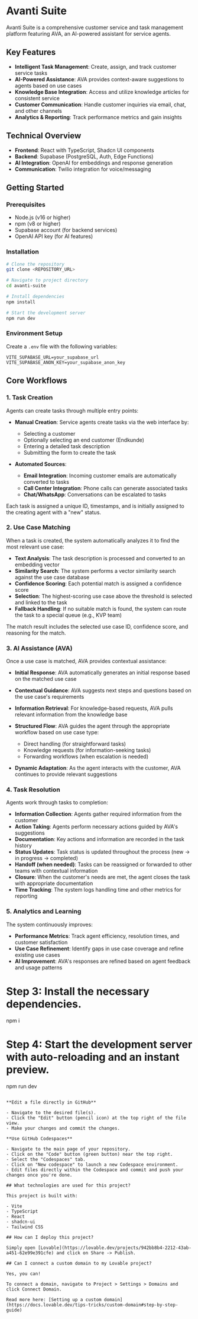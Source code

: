 # Avanti Suite

Avanti Suite is a comprehensive customer service and task management platform featuring AVA, an AI-powered assistant for service agents.

## Key Features

- **Intelligent Task Management**: Create, assign, and track customer service tasks
- **AI-Powered Assistance**: AVA provides context-aware suggestions to agents based on use cases
- **Knowledge Base Integration**: Access and utilize knowledge articles for consistent service
- **Customer Communication**: Handle customer inquiries via email, chat, and other channels
- **Analytics & Reporting**: Track performance metrics and gain insights

## Technical Overview

- **Frontend**: React with TypeScript, Shadcn UI components
- **Backend**: Supabase (PostgreSQL, Auth, Edge Functions)
- **AI Integration**: OpenAI for embeddings and response generation
- **Communication**: Twilio integration for voice/messaging

## Getting Started

### Prerequisites
- Node.js (v16 or higher)
- npm (v8 or higher)
- Supabase account (for backend services)
- OpenAI API key (for AI features)

### Installation

```sh
# Clone the repository
git clone <REPOSITORY_URL>

# Navigate to project directory
cd avanti-suite

# Install dependencies
npm install

# Start the development server
npm run dev
```

### Environment Setup

Create a `.env` file with the following variables:
```
VITE_SUPABASE_URL=your_supabase_url
VITE_SUPABASE_ANON_KEY=your_supabase_anon_key
```

## Core Workflows

### 1. Task Creation

Agents can create tasks through multiple entry points:
- **Manual Creation**: Service agents create tasks via the web interface by:
  - Selecting a customer
  - Optionally selecting an end customer (Endkunde)
  - Entering a detailed task description
  - Submitting the form to create the task

- **Automated Sources**:
  - **Email Integration**: Incoming customer emails are automatically converted to tasks
  - **Call Center Integration**: Phone calls can generate associated tasks
  - **Chat/WhatsApp**: Conversations can be escalated to tasks

Each task is assigned a unique ID, timestamps, and is initially assigned to the creating agent with a "new" status.

### 2. Use Case Matching

When a task is created, the system automatically analyzes it to find the most relevant use case:

- **Text Analysis**: The task description is processed and converted to an embedding vector
- **Similarity Search**: The system performs a vector similarity search against the use case database
- **Confidence Scoring**: Each potential match is assigned a confidence score
- **Selection**: The highest-scoring use case above the threshold is selected and linked to the task
- **Fallback Handling**: If no suitable match is found, the system can route the task to a special queue (e.g., KVP team)

The match result includes the selected use case ID, confidence score, and reasoning for the match.

### 3. AI Assistance (AVA)

Once a use case is matched, AVA provides contextual assistance:

- **Initial Response**: AVA automatically generates an initial response based on the matched use case
- **Contextual Guidance**: AVA suggests next steps and questions based on the use case's requirements
- **Information Retrieval**: For knowledge-based requests, AVA pulls relevant information from the knowledge base
- **Structured Flow**: AVA guides the agent through the appropriate workflow based on use case type:
  - Direct handling (for straightforward tasks)
  - Knowledge requests (for information-seeking tasks)
  - Forwarding workflows (when escalation is needed)
  
- **Dynamic Adaptation**: As the agent interacts with the customer, AVA continues to provide relevant suggestions

### 4. Task Resolution

Agents work through tasks to completion:

- **Information Collection**: Agents gather required information from the customer
- **Action Taking**: Agents perform necessary actions guided by AVA's suggestions
- **Documentation**: Key actions and information are recorded in the task history
- **Status Updates**: Task status is updated throughout the process (new → in progress → completed)
- **Handoff (when needed)**: Tasks can be reassigned or forwarded to other teams with contextual information
- **Closure**: When the customer's needs are met, the agent closes the task with appropriate documentation
- **Time Tracking**: The system logs handling time and other metrics for reporting

### 5. Analytics and Learning

The system continuously improves:

- **Performance Metrics**: Track agent efficiency, resolution times, and customer satisfaction
- **Use Case Refinement**: Identify gaps in use case coverage and refine existing use cases
- **AI Improvement**: AVA's responses are refined based on agent feedback and usage patterns

# Step 3: Install the necessary dependencies.
npm i

# Step 4: Start the development server with auto-reloading and an instant preview.
npm run dev
```

**Edit a file directly in GitHub**

- Navigate to the desired file(s).
- Click the "Edit" button (pencil icon) at the top right of the file view.
- Make your changes and commit the changes.

**Use GitHub Codespaces**

- Navigate to the main page of your repository.
- Click on the "Code" button (green button) near the top right.
- Select the "Codespaces" tab.
- Click on "New codespace" to launch a new Codespace environment.
- Edit files directly within the Codespace and commit and push your changes once you're done.

## What technologies are used for this project?

This project is built with:

- Vite
- TypeScript
- React
- shadcn-ui
- Tailwind CSS

## How can I deploy this project?

Simply open [Lovable](https://lovable.dev/projects/942bb8b4-2212-43ab-a451-62e99e391cfe) and click on Share -> Publish.

## Can I connect a custom domain to my Lovable project?

Yes, you can!

To connect a domain, navigate to Project > Settings > Domains and click Connect Domain.

Read more here: [Setting up a custom domain](https://docs.lovable.dev/tips-tricks/custom-domain#step-by-step-guide)
